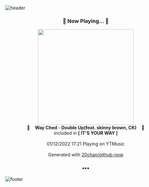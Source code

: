 ![header](https://capsule-render.vercel.app/api?type=wave&height=170&section=header&text=Hi.%20I'm%20SHIFT&fontColor=090707&fontAlignX=45&fontAlignY=65&fontSize=100)

<h3 align="center">🎵 Now Playing... 🎵</h3>
<p align="center">
  <a href="https://music.youtube.com/watch?v=H5Zch7DRc6E">
    <img width="300" src="https://lh3.googleusercontent.com/PRC1XMmW31Nq-JldTMxZDkD2OWMuZqQYl8f08MblixeY9PVqfSpVthqF0YFKHHn3e0RYChs3KzDiPl-z">
  </a>
  <br>
  🎵&nbsp&nbsp&nbsp <b>Way Ched - Double Up(feat. skinny brown, CK)</b> &nbsp&nbsp&nbsp🎵
  <br>
  included in <b>[ IT'S YOUR WAY ]</b>
  
  <br />
  <br />
  01/12/2022 17:21 Playing on YTMusic
  <br />
  <br />
  Generated with <a href="https://github.com/20chan/github-now">20chan/github-now</a>
</p>

<h3 align="center">•••</h3>

![footer](https://capsule-render.vercel.app/api?type=wave&height=150&section=footer)
